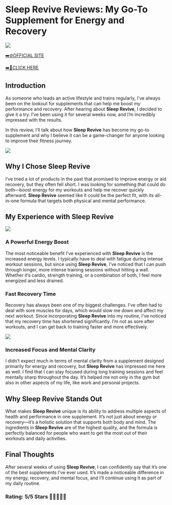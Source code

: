# **Sleep Revive Reviews**: My Go-To Supplement for Energy and Recovery

[![](https://static.vecteezy.com/system/resources/thumbnails/019/896/014/small/buy-now-gradient-button-with-cart-symbol-buy-now-illustration-png.png)](https://edetoop.top/lander/sugarpreland-1/sleeprevive.html) 

[➡️🌐OFFICIAL SITE](https://edetoop.top/lander/sugarpreland-1/sleeprevive.html) 

[➡️🔗CLICK HERE](https://edetoop.top/lander/sugarpreland-1/sleeprevive.html) 


## Introduction

As someone who leads an active lifestyle and trains regularly, I’ve always been on the lookout for supplements that can help me boost my performance and recovery. After hearing about **Sleep Revive**, I decided to give it a try. I’ve been using it for several weeks now, and I’m incredibly impressed with the results.

In this review, I’ll talk about how **Sleep Revive** has become my go-to supplement and why I believe it can be a game-changer for anyone looking to improve their fitness journey.

[![](https://wallpapers.com/images/hd/red-order-now-button-udg4jcj4arvn8b0n-2.png)](https://edetoop.top/lander/sugarpreland-1/sleeprevive.html)  

## Why I Chose **Sleep Revive**

I’ve tried a lot of products in the past that promised to improve energy or aid recovery, but they often fell short. I was looking for something that could do both—boost energy for my workouts and help me recover quickly afterward. **Sleep Revive** seemed like it could be the perfect fit, with its all-in-one formula that targets both physical and mental performance.

## My Experience with **Sleep Revive**

[![](https://static.vecteezy.com/system/resources/thumbnails/019/896/014/small/buy-now-gradient-button-with-cart-symbol-buy-now-illustration-png.png)](https://edetoop.top/lander/sugarpreland-1/sleeprevive.html)

### A Powerful Energy Boost

The most noticeable benefit I’ve experienced with **Sleep Revive** is the increased energy levels. I typically have to deal with fatigue during intense workout sessions, but since using **Sleep Revive**, I’ve noticed that I can push through longer, more intense training sessions without hitting a wall. Whether it’s cardio, strength training, or a combination of both, I feel more energized and less drained.

### Fast Recovery Time

Recovery has always been one of my biggest challenges. I’ve often had to deal with sore muscles for days, which would slow me down and affect my next workout. Since incorporating **Sleep Revive** into my routine, I’ve noticed that my recovery time has shortened significantly. I’m not as sore after workouts, and I can get back to training faster and more effectively.

[![](https://wallpapers.com/images/hd/red-order-now-button-udg4jcj4arvn8b0n-2.png)](https://edetoop.top/lander/sugarpreland-1/sleeprevive.html)  

### Increased Focus and Mental Clarity

I didn’t expect much in terms of mental clarity from a supplement designed primarily for energy and recovery, but **Sleep Revive** has impressed me here as well. I find that I can stay focused during long training sessions and feel mentally sharp throughout the day. It’s helped me not only in the gym but also in other aspects of my life, like work and personal projects.

## Why **Sleep Revive** Stands Out

What makes **Sleep Revive** unique is its ability to address multiple aspects of health and performance in one supplement. It’s not just about energy or recovery—it’s a holistic solution that supports both body and mind. The ingredients in **Sleep Revive** are of the highest quality, and the formula is perfectly balanced for people who want to get the most out of their workouts and daily activities.

## Final Thoughts

After several weeks of using **Sleep Revive**, I can confidently say that it’s one of the best supplements I’ve ever used. It’s made a noticeable difference in my energy, recovery, and mental focus, and I’ll continue using it as part of my daily routine.

### Rating: 5/5 Stars 🌟🌟🌟🌟🌟
